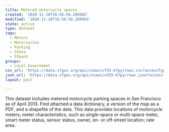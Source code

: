 ```yaml
---
title: Metered motorcycle spaces
created: '2020-11-10T16:56:58.289983'
modified: '2020-11-10T16:56:58.289993'
state: active
type: dataset
tags:
  - Meters
  - Motorcycles
  - Parking
  - Sfmta
  - Sfpark
groups:
  - Local Government
csv_url: 'https://data.sfgov.org/api/views/uf55-k7py/rows.csv?accessType=DOWNLOAD'
json_url: 'https://data.sfgov.org/api/views/uf55-k7py/rows.json?accessType=DOWNLOAD'
layout: post

---
```

This dataset includes metered motorcycle parking spaces in San Francisco as of April 2013. Find attached a data dictionary, a version of the map as a PDF, and a shapefile of the data. This data provides locations of motorcycle meters; meter characteristics, such as single-space or multi-space meter, smart meter status, sensor status, owner, on- or off-street location; rate area.

